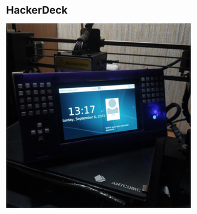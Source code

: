 # HackerDeck
![pic](https://github.com/wolfer-uwu/cyberdeck-project/blob/main/pics/photo_2025-10-08_22-08-05.jpg)
